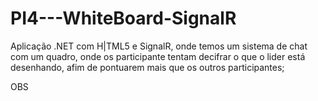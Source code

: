 # PI4---WhiteBoard-SignalR
Aplicação .NET com H|TML5 e SignalR, onde temos um sistema de chat com um quadro, onde os participante tentam decifrar o que o lider está desenhando, afim de pontuarem mais que os outros participantes;

OBS
